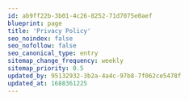 ```yaml
---
id: ab9ff22b-3b01-4c26-8252-71d7075e0aef
blueprint: page
title: 'Privacy Policy'
seo_noindex: false
seo_nofollow: false
seo_canonical_type: entry
sitemap_change_frequency: weekly
sitemap_priority: 0.5
updated_by: 95132932-3b2a-4a4c-97b8-7f062ce5478f
updated_at: 1688361225
---
```

